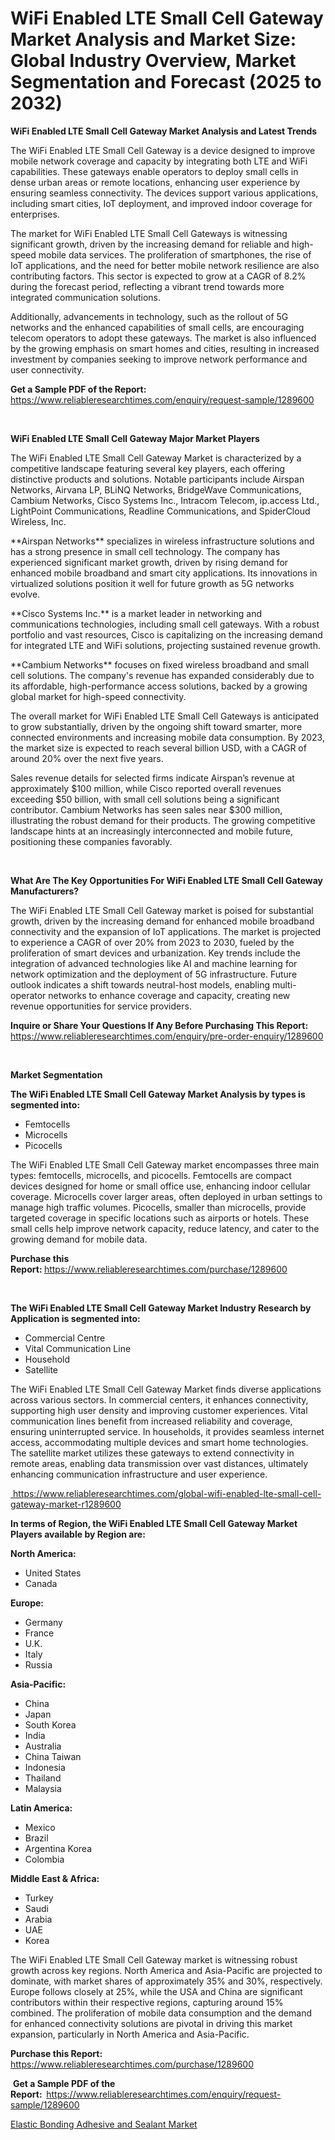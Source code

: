 <p><h1>WiFi Enabled LTE Small Cell Gateway Market Analysis and Market Size: Global Industry Overview, Market Segmentation and Forecast (2025 to 2032)</h1></p><p><strong>WiFi Enabled LTE Small Cell Gateway Market Analysis and Latest Trends</strong></p>
<p><p>The WiFi Enabled LTE Small Cell Gateway is a device designed to improve mobile network coverage and capacity by integrating both LTE and WiFi capabilities. These gateways enable operators to deploy small cells in dense urban areas or remote locations, enhancing user experience by ensuring seamless connectivity. The devices support various applications, including smart cities, IoT deployment, and improved indoor coverage for enterprises.</p><p>The market for WiFi Enabled LTE Small Cell Gateways is witnessing significant growth, driven by the increasing demand for reliable and high-speed mobile data services. The proliferation of smartphones, the rise of IoT applications, and the need for better mobile network resilience are also contributing factors. This sector is expected to grow at a CAGR of 8.2% during the forecast period, reflecting a vibrant trend towards more integrated communication solutions. </p><p>Additionally, advancements in technology, such as the rollout of 5G networks and the enhanced capabilities of small cells, are encouraging telecom operators to adopt these gateways. The market is also influenced by the growing emphasis on smart homes and cities, resulting in increased investment by companies seeking to improve network performance and user connectivity.</p></p>
<p><strong>Get a Sample PDF of the Report:&nbsp;</strong> <a href="https://www.reliableresearchtimes.com/enquiry/request-sample/1289600?utm_campaign=3313&utm_medium=2&utm_source=Github&utm_content=ia&utm_term=29032025&utm_id=wifi-enabled-lte-small-cell-gateway">https://www.reliableresearchtimes.com/enquiry/request-sample/1289600</a></p>
<p>&nbsp;</p>
<p><strong>WiFi Enabled LTE Small Cell Gateway Major Market Players</strong></p>
<p><p>The WiFi Enabled LTE Small Cell Gateway Market is characterized by a competitive landscape featuring several key players, each offering distinctive products and solutions. Notable participants include Airspan Networks, Airvana LP, BLiNQ Networks, BridgeWave Communications, Cambium Networks, Cisco Systems Inc., Intracom Telecom, ip.access Ltd., LightPoint Communications, Readline Communications, and SpiderCloud Wireless, Inc.</p><p>**Airspan Networks** specializes in wireless infrastructure solutions and has a strong presence in small cell technology. The company has experienced significant market growth, driven by rising demand for enhanced mobile broadband and smart city applications. Its innovations in virtualized solutions position it well for future growth as 5G networks evolve.</p><p>**Cisco Systems Inc.** is a market leader in networking and communications technologies, including small cell gateways. With a robust portfolio and vast resources, Cisco is capitalizing on the increasing demand for integrated LTE and WiFi solutions, projecting sustained revenue growth.</p><p>**Cambium Networks** focuses on fixed wireless broadband and small cell solutions. The company's revenue has expanded considerably due to its affordable, high-performance access solutions, backed by a growing global market for high-speed connectivity.</p><p>The overall market for WiFi Enabled LTE Small Cell Gateways is anticipated to grow substantially, driven by the ongoing shift toward smarter, more connected environments and increasing mobile data consumption. By 2023, the market size is expected to reach several billion USD, with a CAGR of around 20% over the next five years.</p><p>Sales revenue details for selected firms indicate Airspan’s revenue at approximately $100 million, while Cisco reported overall revenues exceeding $50 billion, with small cell solutions being a significant contributor. Cambium Networks has seen sales near $300 million, illustrating the robust demand for their products. The growing competitive landscape hints at an increasingly interconnected and mobile future, positioning these companies favorably.</p></p>
<p>&nbsp;</p>
<p><strong>What Are The Key Opportunities For WiFi Enabled LTE Small Cell Gateway Manufacturers?</strong></p>
<p><p>The WiFi Enabled LTE Small Cell Gateway market is poised for substantial growth, driven by the increasing demand for enhanced mobile broadband connectivity and the expansion of IoT applications. The market is projected to experience a CAGR of over 20% from 2023 to 2030, fueled by the proliferation of smart devices and urbanization. Key trends include the integration of advanced technologies like AI and machine learning for network optimization and the deployment of 5G infrastructure. Future outlook indicates a shift towards neutral-host models, enabling multi-operator networks to enhance coverage and capacity, creating new revenue opportunities for service providers.</p></p>
<p><strong>Inquire or Share Your Questions If Any Before Purchasing This Report:</strong> <a href="https://www.reliableresearchtimes.com/enquiry/pre-order-enquiry/1289600?utm_campaign=3313&utm_medium=2&utm_source=Github&utm_content=ia&utm_term=29032025&utm_id=wifi-enabled-lte-small-cell-gateway">https://www.reliableresearchtimes.com/enquiry/pre-order-enquiry/1289600</a></p>
<p>&nbsp;</p>
<p><strong>Market Segmentation</strong></p>
<p><strong>The WiFi Enabled LTE Small Cell Gateway Market Analysis by types is segmented into:</strong></p>
<p><ul><li>Femtocells</li><li>Microcells</li><li>Picocells</li></ul></p>
<p><p>The WiFi Enabled LTE Small Cell Gateway market encompasses three main types: femtocells, microcells, and picocells. Femtocells are compact devices designed for home or small office use, enhancing indoor cellular coverage. Microcells cover larger areas, often deployed in urban settings to manage high traffic volumes. Picocells, smaller than microcells, provide targeted coverage in specific locations such as airports or hotels. These small cells help improve network capacity, reduce latency, and cater to the growing demand for mobile data.</p></p>
<p><strong>Purchase this Report:&nbsp;</strong><a href="https://www.reliableresearchtimes.com/purchase/1289600?utm_campaign=3313&utm_medium=2&utm_source=Github&utm_content=ia&utm_term=29032025&utm_id=wifi-enabled-lte-small-cell-gateway">https://www.reliableresearchtimes.com/purchase/1289600</a></p>
<p>&nbsp;</p>
<p><strong>The WiFi Enabled LTE Small Cell Gateway Market Industry Research by Application is segmented into:</strong></p>
<p><ul><li>Commercial Centre</li><li>Vital Communication Line</li><li>Household</li><li>Satellite</li></ul></p>
<p><p>The WiFi Enabled LTE Small Cell Gateway Market finds diverse applications across various sectors. In commercial centers, it enhances connectivity, supporting high user density and improving customer experiences. Vital communication lines benefit from increased reliability and coverage, ensuring uninterrupted service. In households, it provides seamless internet access, accommodating multiple devices and smart home technologies. The satellite market utilizes these gateways to extend connectivity in remote areas, enabling data transmission over vast distances, ultimately enhancing communication infrastructure and user experience.</p></p>
<p><a href="https://www.reliableresearchtimes.com/global-wifi-enabled-lte-small-cell-gateway-market-r1289600?utm_campaign=3313&utm_medium=2&utm_source=Github&utm_content=ia&utm_term=29032025&utm_id=wifi-enabled-lte-small-cell-gateway">&nbsp;https://www.reliableresearchtimes.com/global-wifi-enabled-lte-small-cell-gateway-market-r1289600</a></p>
<p><strong>In terms of Region, the WiFi Enabled LTE Small Cell Gateway Market Players available by Region are:</strong></p>
<p>
    <p> <strong> North America: </strong>
        <ul>
            <li>United States</li>
            <li>Canada</li>
        </ul>
        </p> 
    <p> <strong> Europe: </strong>
        <ul>
            <li>Germany</li>
            <li>France</li>
            <li>U.K.</li>
            <li>Italy</li>
            <li>Russia</li>
        </ul>
        </p> 
    <p> <strong> Asia-Pacific: </strong>
        <ul>
            <li>China</li>
            <li>Japan</li>
            <li>South Korea</li>
            <li>India</li>
            <li>Australia</li>
            <li>China Taiwan</li>
            <li>Indonesia</li>
            <li>Thailand</li>
            <li>Malaysia</li>
        </ul>
        </p> 
    <p> <strong> Latin America: </strong>
        <ul>
            <li>Mexico</li>
            <li>Brazil</li>
            <li>Argentina Korea</li>
            <li>Colombia</li>
        </ul>
        </p> 
    <p> <strong> Middle East & Africa: </strong>
        <ul>
            <li>Turkey</li>
            <li>Saudi</li>
            <li>Arabia</li>
            <li>UAE</li>
            <li>Korea</li>
        </ul>
    </p>
    </p>
<p><p>The WiFi Enabled LTE Small Cell Gateway market is witnessing robust growth across key regions. North America and Asia-Pacific are projected to dominate, with market shares of approximately 35% and 30%, respectively. Europe follows closely at 25%, while the USA and China are significant contributors within their respective regions, capturing around 15% combined. The proliferation of mobile data consumption and the demand for enhanced connectivity solutions are pivotal in driving this market expansion, particularly in North America and Asia-Pacific.</p></p>
<p><strong>Purchase this Report: </strong><a href="https://www.reliableresearchtimes.com/purchase/1289600?utm_campaign=3313&utm_medium=2&utm_source=Github&utm_content=ia&utm_term=29032025&utm_id=wifi-enabled-lte-small-cell-gateway">https://www.reliableresearchtimes.com/purchase/1289600</a></p>
<p>&nbsp;<strong>Get a Sample PDF of the Report:&nbsp;&nbsp;</strong><a href="https://www.reliableresearchtimes.com/enquiry/request-sample/1289600?utm_campaign=3313&utm_medium=2&utm_source=Github&utm_content=ia&utm_term=29032025&utm_id=wifi-enabled-lte-small-cell-gateway">https://www.reliableresearchtimes.com/enquiry/request-sample/1289600</a></p>
<p><strong></strong></p>
<p><p><a href="https://github.com/iquiseeboli/Market-Research-Report-List-1/blob/main/elastic-bonding-adhesive-and-sealant-market.md?utm_campaign=3313&utm_medium=2&utm_source=Github&utm_content=ia&utm_term=29032025&utm_id=wifi-enabled-lte-small-cell-gateway">Elastic Bonding Adhesive and Sealant Market</a></p></p>